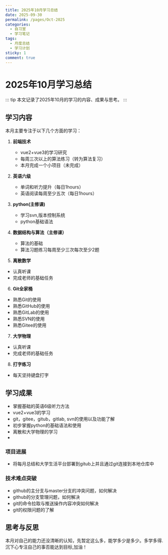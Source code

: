 ```yaml
---
title: 2025年10月学习总结
date: 2025-09-30
permalink: /pages/Oct-2025
categories: 
  - 自习室
  - 学习笔记
tags: 
  - 月度总结
  - 学习计划
sticky: 1
comment: true
---
```


# 2025年10月学习总结

::: tip
本文记录了2025年10月的学习的内容、成果与思考。
:::

## 学习内容

本月主要专注于以下几个方面的学习：

1. **前端技术**
   - vue2+vue3的学习研究
   - 每周三次以上的算法练习（转为算法复习）
   - 本月完成一个小项目（未完成）

2. **英语六级**
   - 单词和听力提升（每日1hours）
   - 英语阅读每周至少五次（每日1hours）
  
3. **python(主修课)**
   - 学习svn,版本控制系统
   - python基础语法

4. **数据结构与算法（主修课）**
   - 算法的基础
   - 算法习题练习每周至少三次每次至少2题

5. **离散数学**
  - 认真听课
  - 完成老师的基础任务
  
6. **Git全家桶**
  - 熟悉Git的使用
  - 熟悉GitHub的使用
  - 熟悉GitLab的使用
  - 熟悉SVN的使用
  - 熟悉Gitee的使用

7. **大学物理**
  - 认真听课
  - 完成老师的基础任务
  
8. **打字练习**
  - 每天坚持键盘打字

## 学习成果
  - 掌握基础的英语6级听力方法
  - vue2+vue3的学习
  - git，gitee，gitub，gitlab, svn的使用以及功能了解
  - 初步掌握python的基础语法和使用
  - 离散和大学物理的学习
  - 
### 项目进展
  - 将每月总结和大学生活平台部署到gitub上并且通过git连接到本地仓库中

### 技术难点突破
 - github的主分支与master分支的冲突问题，如何解决
 - github的分支管理问题，如何解决
 - git的命令拉取与推送操作内容冲突如何解决
 - git的权限问题的了解


## 思考与反思
本月对自己的能力还没清晰的认知，先暂定这么多，能学多少是多少。多学多得.沉下心专注自己的事否能达到目标,加油！